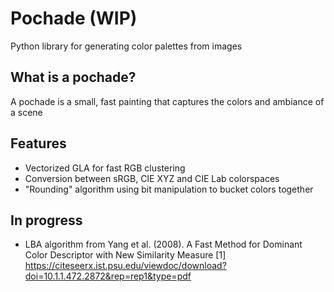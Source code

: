 # Pochade (WIP)
Python library for generating color palettes from images

## What is a pochade?
A pochade is a small, fast painting that captures the colors and ambiance of a scene

## Features
- Vectorized GLA for fast RGB clustering
- Conversion between sRGB, CIE XYZ and CIE Lab colorspaces 
- "Rounding" algorithm using bit manipulation to bucket colors together

## In progress
- LBA algorithm from Yang et al. (2008). A Fast Method for Dominant Color Descriptor with New Similarity Measure [1] <https://citeseerx.ist.psu.edu/viewdoc/download?doi=10.1.1.472.2872&rep=rep1&type=pdf>
